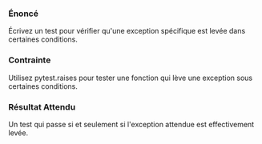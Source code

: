 ### Énoncé

Écrivez un test pour vérifier qu'une exception spécifique est levée dans certaines conditions.

### Contrainte

Utilisez pytest.raises pour tester une fonction qui lève une exception sous certaines conditions.

### Résultat Attendu

Un test qui passe si et seulement si l'exception attendue est effectivement levée.